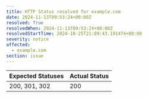 ```yaml
---
title: HTTP Status resolved for example.com
date: 2024-11-13T09:53:24+00:00Z
resolved: True
resolvedWhen: 2024-11-13T09:53:24+00:00Z
resolvedStartTime: 2024-10-25T21:09:43.191474+00:00
severity: notice
affected:
  - example.com
section: issue
---
```


| Expected Statuses | Actual Status  |
|-------------------|----------------|
| 200, 301, 302 | 200 |
